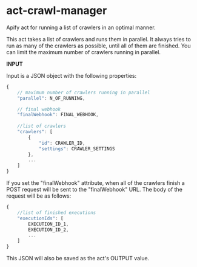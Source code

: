 # act-crawl-manager
Apify act for running a list of crawlers in an optimal manner.

This act takes a list of crawlers and runs them in parallel. It always tries to run as many of the crawlers as possible, until all of them are finished. You can limit the maximum number of crawlers running in parallel.

**INPUT**

Input is a JSON object with the following properties:

```javascript
{
    // maximum number of crawlers running in parallel
    "parallel": N_OF_RUNNING,

    // final webhook
    "finalWebhook": FINAL_WEBHOOK,
    
    //list of crawlers
    "crawlers": [
        {
            "id": CRAWLER_ID,
            "settings": CRAWLER_SETTINGS
        },
        ...
    ]
}
```

If you set the "finalWebhook" attribute, when all of the crawlers finish a POST request will be sent to the "finalWebhook" URL. The body of the request will be as follows:

```javascript
{  
    //list of finished executions
    "executionIds": [
        EXECUTION_ID_1,
        EXECUTION_ID_2,
        ...
    ]
}
```

This JSON will also be saved as the act's OUTPUT value.
